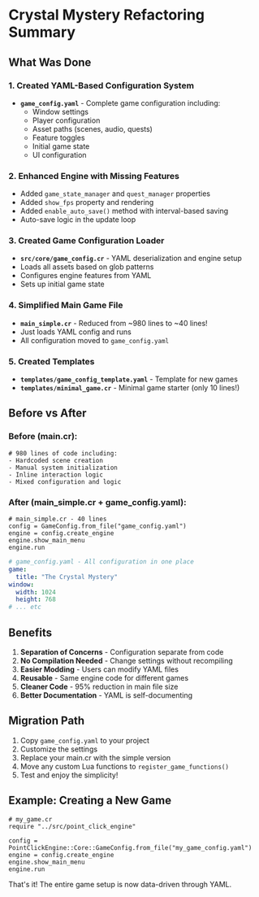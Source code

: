 # Crystal Mystery Refactoring Summary

## What Was Done

### 1. Created YAML-Based Configuration System
- **`game_config.yaml`** - Complete game configuration including:
  - Window settings
  - Player configuration
  - Asset paths (scenes, audio, quests)
  - Feature toggles
  - Initial game state
  - UI configuration

### 2. Enhanced Engine with Missing Features
- Added `game_state_manager` and `quest_manager` properties
- Added `show_fps` property and rendering
- Added `enable_auto_save()` method with interval-based saving
- Auto-save logic in the update loop

### 3. Created Game Configuration Loader
- **`src/core/game_config.cr`** - YAML deserialization and engine setup
- Loads all assets based on glob patterns
- Configures engine features from YAML
- Sets up initial game state

### 4. Simplified Main Game File
- **`main_simple.cr`** - Reduced from ~980 lines to ~40 lines!
- Just loads YAML config and runs
- All configuration moved to `game_config.yaml`

### 5. Created Templates
- **`templates/game_config_template.yaml`** - Template for new games
- **`templates/minimal_game.cr`** - Minimal game starter (only 10 lines!)

## Before vs After

### Before (main.cr):
```crystal
# 980 lines of code including:
- Hardcoded scene creation
- Manual system initialization
- Inline interaction logic
- Mixed configuration and logic
```

### After (main_simple.cr + game_config.yaml):
```crystal
# main_simple.cr - 40 lines
config = GameConfig.from_file("game_config.yaml")
engine = config.create_engine
engine.show_main_menu
engine.run
```

```yaml
# game_config.yaml - All configuration in one place
game:
  title: "The Crystal Mystery"
window:
  width: 1024
  height: 768
# ... etc
```

## Benefits

1. **Separation of Concerns** - Configuration separate from code
2. **No Compilation Needed** - Change settings without recompiling
3. **Easier Modding** - Users can modify YAML files
4. **Reusable** - Same engine code for different games
5. **Cleaner Code** - 95% reduction in main file size
6. **Better Documentation** - YAML is self-documenting

## Migration Path

1. Copy `game_config.yaml` to your project
2. Customize the settings
3. Replace your main.cr with the simple version
4. Move any custom Lua functions to `register_game_functions()`
5. Test and enjoy the simplicity!

## Example: Creating a New Game

```crystal
# my_game.cr
require "../src/point_click_engine"

config = PointClickEngine::Core::GameConfig.from_file("my_game_config.yaml")
engine = config.create_engine
engine.show_main_menu
engine.run
```

That's it! The entire game setup is now data-driven through YAML.